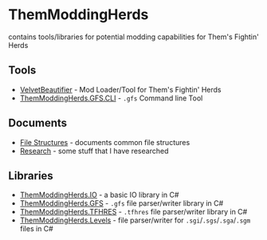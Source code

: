 # ThemModdingHerds

contains tools/libraries for potential modding capabilities for Them's Fightin' Herds

## Tools

- [VelvetBeautifier][velvet-beautifier-tool] - Mod Loader/Tool for Them's Fightin' Herds
- [ThemModdingHerds.GFS.CLI][gfs-cli-tool] - `.gfs` Command line Tool

## Documents

- [File Structures][file-structures-document] - documents common file structures
- [Research][research-link] - some stuff that I have researched

## Libraries

- [ThemModdingHerds.IO][io-library] - a basic IO library in C#
- [ThemModdingHerds.GFS][gfs-library] - `.gfs` file parser/writer library in C#
- [ThemModdingHerds.TFHRES][tfhres-library] - `.tfhres` file parser/writer library in C#
- [ThemModdingHerds.Levels][levels-library] - file parser/writer for `.sgi`/`.sgs`/`.sga`/`.sgm` files in C#

[io-library]: https://github.com/ThemModdingHerds/io
[gfs-library]: https://github.com/ThemModdingHerds/gfs
[tfhres-library]: https://github.com/ThemModdingHerds/tfhres
[velvet-beautifier-tool]: https://github.com/ThemModdingHerds/velvet-beautifier
[gfs-cli-tool]: https://github.com/ThemModdingHerds/gfs-cli
[file-structures-document]: https://github.com/ThemModdingHerds/file-structures
[levels-library]: https://github.com/ThemModdingHerds/levels
[research-link]: https://github.com/ThemModdingHerds/research
